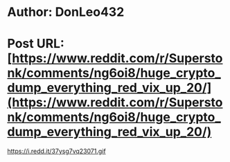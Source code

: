 # Author: DonLeo432
# Post URL: [https://www.reddit.com/r/Superstonk/comments/ng6oi8/huge_crypto_dump_everything_red_vix_up_20/](https://www.reddit.com/r/Superstonk/comments/ng6oi8/huge_crypto_dump_everything_red_vix_up_20/)


https://i.redd.it/37ysg7vq23071.gif